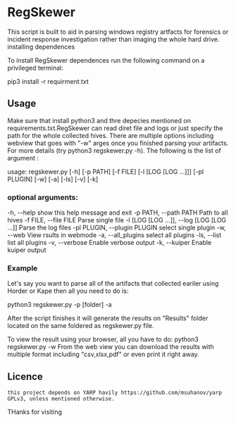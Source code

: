 # RegSkewer

This script is built to aid in parsing windows registry artfacts for forensics or incident response investigation rather than imaging the whole hard drive.
installing dependences

To install RegSkewer dependences run the following command on a privileged terminal:

pip3 install -r requirment.txt

## Usage

Make sure that install python3 and thre depecies mentioned on requirements.txt.RegSkewer can read diret file and logs or just specify the path for the whole collected hives. There are multiple options including webview that goes with "-w" arges once you finished parsing your artifacts. For more details (try python3 regskewer.py -h). The following is the list of argument :

usage: regskewer.py [-h] [-p PATH] [-f FILE] [-l [LOG [LOG ...]]] [-pl PLUGIN]
                  [-w] [-a] [-ls] [-v] [-k]

### optional arguments:
  -h, --help            show this help message and exit
  -p PATH, --path PATH  Path to all hives
  -f FILE, --file FILE  Parse single file
  -l [LOG [LOG ...]], --log [LOG [LOG ...]]
                        Parse the log files
  -pl PLUGIN, --plugin PLUGIN
                        select single plugin
  -w, --web             View rsults in webmode
  -a, --all_plugins     select all plugins
  -ls, --list           list all plugins
  -v, --verbose         Enable verbose output
  -k, --kuiper          Enable kuiper output

### Example

Let's say you want to parse all of the artifacts that collected eariler using Horder or Kape then all you need to do is:

python3 regskewer.py -p [folder] -a

After the script finishes it will generate the results on "Results" folder located on the same foldered as regskewer.py file.

To view the result using your browser, all you have to do: python3 regskewer.py -w From the web view you can download the results with multiple format including "csv,xlsx,pdf" or even print it right away.

## Licence

    this project depends on YARP havily https://github.com/msuhanov/yarp
    GPLv3, unless mentioned otherwise.

THanks for visiting
